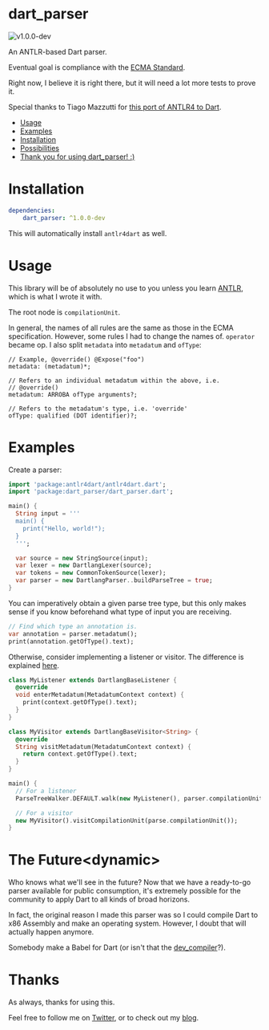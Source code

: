 # dart_parser
![v1.0.0-dev](https://img.shields.io/badge/version-1.0.0--dev-red.svg)

An ANTLR-based Dart parser.

Eventual goal is compliance with the
[ECMA Standard](http://www.ecma-international.org/publications/files/ECMA-ST/ECMA-408.pdf).

Right now, I believe it is right there, but it will need a lot more tests to prove it.

Special thanks to Tiago Mazzutti for
[this port of ANTLR4 to Dart](https://github.com/tiagomazzutti/antlr4dart).

* [Usage](#usage)
* [Examples](#examples)
* [Installation](#installation)
* [Possibilities](#the-futuredynamic)
* [Thank you for using dart_parser! :)](#thanks)

# Installation
```yaml
dependencies:
    dart_parser: ^1.0.0-dev
```

This will automatically install `antlr4dart` as well.

# Usage
This library will be of absolutely no use to you unless you learn
[ANTLR](http://www.antlr.org/), which is what I wrote it with.

The root node is `compilationUnit`.

In general, the names of all rules are the same as those in the ECMA specification. However,
some rules I had to change the names of. `operator` became op. I also split `metadata` into
`metadatum` and `ofType`:

```antlr
// Example, @override() @Expose("foo")
metadata: (metadatum)*;

// Refers to an individual metadatum within the above, i.e.
// @override()
metadatum: ARROBA ofType arguments?;

// Refers to the metadatum's type, i.e. 'override'
ofType: qualified (DOT identifier)?;
```

# Examples

Create a parser:

```dart
import 'package:antlr4dart/antlr4dart.dart';
import 'package:dart_parser/dart_parser.dart';

main() {
  String input = '''
  main() {
    print("Hello, world!");
  }
  ''';

  var source = new StringSource(input);
  var lexer = new DartlangLexer(source);
  var tokens = new CommonTokenSource(lexer);
  var parser = new DartlangParser..buildParseTree = true;
}

```

You can imperatively obtain a given parse tree type, but this only makes sense if you
know beforehand what type of input you are receiving.

```dart
// Find which type an annotation is.
var annotation = parser.metadatum();
print(annotation.getOfType().text);
```

Otherwise, consider implementing a listener or visitor. The difference is explained
[here](https://github.com/antlr/antlr4/blob/master/doc/listeners.md).

```dart
class MyListener extends DartlangBaseListener {
  @override
  void enterMetadatum(MetadatumContext context) {
    print(context.getOfType().text);
  }
}

class MyVisitor extends DartlangBaseVisitor<String> {
  @override
  String visitMetadatum(MetadatumContext context) {
    return context.getOfType().text;
  }
}

main() {
  // For a listener
  ParseTreeWalker.DEFAULT.walk(new MyListener(), parser.compilationUnit());

  // For a visitor
  new MyVisitor().visitCompilationUnit(parse.compilationUnit());
}
```

# The Future\<dynamic\>

Who knows what we'll see in the future? Now that we have a ready-to-go parser available for
public consumption, it's extremely possible for the community to apply Dart to all kinds
of broad horizons.

In fact, the original reason I made this parser was so I could compile Dart to x86 Assembly
and make an operating system. However, I doubt that will actually happen anymore.

Somebody make a Babel for Dart (or isn't that the
[dev_compiler](https://github.com/dart-lang/dev_compiler)?).

# Thanks
As always, thanks for using this.

Feel free to follow me on [Twitter](https://twitter.com/thosakwe), or to check out my
[blog](http://blog.thosakwe.com).